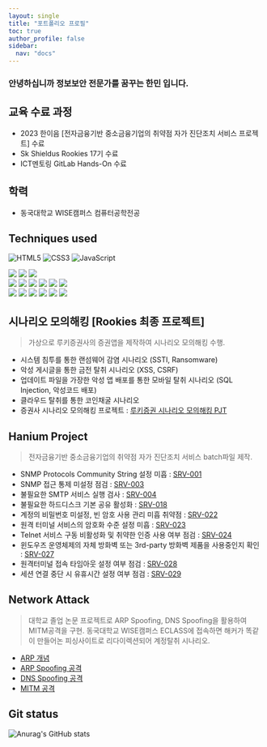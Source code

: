 ```yaml
---
layout: single
title: "포트폴리오 프로필"
toc: true
author_profile: false
sidebar:
  nav: "docs"
---
```


### 안녕하십니까 정보보안 전문가를 꿈꾸는 한민 입니다.

## 교육 수료 과정

- 2023 한이음 [전자금융기반 중소금융기업의 취약점 자가 진단조치 서비스 프로젝트] 수료
- Sk Shieldus Rookies 17기 수료
- ICT멘토링 GitLab Hands-On 수료

## 학력

- 동국대학교 WISE캠퍼스 컴퓨터공학전공

## Techniques used

![HTML5](https://img.shields.io/badge/-HTML5-F05032?style=for-the-badge&logo=html5&logoColor=ffffff)
![CSS3](https://img.shields.io/badge/-CSS3-007ACC?style=for-the-badge&logo=css3)
![JavaScript](https://img.shields.io/badge/-JavaScript-%23F7DF1C?style=for-the-badge&logo=javascript&logoColor=000000&labelColor=%23F7DF1C&color=%23FFCE5A)

<img src="https://img.shields.io/badge/Python-3776AB?style=for-the-badge&logo=Python&logoColor=white">
<img src="https://img.shields.io/badge/django-092E20?style=for-the-badge&logo=django&logoColor=white">
<img src="https://img.shields.io/badge/oracle-F80000?style=for-the-badge&logo=oracle&logoColor=white">

<br>

<img src="https://img.shields.io/badge/mysql-4479A1?style=for-the-badge&logo=mysql&logoColor=white">
<img src="https://img.shields.io/badge/linux-FCC624?style=for-the-badge&logo=linux&logoColor=black">
<img src="https://img.shields.io/badge/aws-232F3E?style=for-the-badge&logo=amazonaws&logoColor=white">
<img src="https://img.shields.io/badge/apache tomcat-F8DC75?style=for-the-badge&logo=apachetomcat&logoColor=white">
<img src="https://img.shields.io/badge/bootstrap-7952B3?style=for-the-badge&logo=bootstrap&logoColor=white">
<img src="https://img.shields.io/badge/github-181717?style=for-the-badge&logo=github&logoColor=white">

<br>

<img src="https://img.shields.io/badge/git-F05032?style=for-the-badge&logo=git&logoColor=white">
<img src="https://img.shields.io/badge/wireshark-1679A7?style=for-the-badge&logo=wireshark&logoColor=white">
<img src="https://img.shields.io/badge/kali_linux-557C94?style=for-the-badge&logo=kali-linux&logoColor=white">
<img src="https://img.shields.io/badge/c-A8B9CC?style=for-the-badge&logo=c&logoColor=white">
<img src="https://img.shields.io/badge/java-007396?style=for-the-badge&logo=java&logoColor=white">
<img src="https://img.shields.io/badge/c++-00599C?style=for-the-badge&logo=c%2B%2B&logoColor=white">


<br>

## 시나리오 모의해킹 [Rookies 최종 프로젝트]
> 가상으로 루키증권사의 증권앱을 제작하여 시나리오 모의해킹 수행.
- 시스템 침투를 통한 랜섬웨어 감염 시나리오 (SSTI, Ransomware) 
- 악성 게시글을 통한 금전 탈취 시나리오 (XSS, CSRF)
- 업데이트 파일을 가장한 악성 앱 배포를 통한 모바일 탈취 시나리오 (SQL Injection, 악성코드 배포)
- 클라우드 탈취를 통한 코인채굴 시나리오
- 증권사 시나리오 모의해킹 프로젝트 : <a href = "https://hanmin0512.github.io/security/Rookiestock/"> 루키증권 시나리오 모의해킹 PJT </a>

## Hanium Project
> 전자금융기반 중소금융기업의 취약점 자가 진단조치 서비스 batch파일 제작.
- SNMP Protocols Community String 설정 미흡 : <a href = "https://hanmin0512.github.io/security/SRV01/"> SRV-001 </a>
- SNMP 접근 통제 미설정 점검 : <a href = "https://hanmin0512.github.io/security/SRV03/"> SRV-003 </a>
- 불필요한 SMTP 서비스 실행 검사 : <a href = "https://hanmin0512.github.io/security/SRV04/"> SRV-004 </a>
- 불필요한 하드디스크 기본 공유 활성화 : <a href = "https://hanmin0512.github.io/security/SRV018//"> SRV-018 </a>
- 계정의 비밀번호 미설정, 빈 암호 사용 관리 미흡 취약점 : <a href = "https://hanmin0512.github.io/security/SRV022/"> SRV-022 </a>
- 원격 터미널 서비스의 암호화 수준 설정 미흡 : <a href = "https://hanmin0512.github.io/security/SRV023/"> SRV-023 </a>
- Telnet 서비스 구동 비활성화 및 취약한 인증 사용 여부 점검 : <a href = "https://hanmin0512.github.io/security/SRV024/"> SRV-024 </a>
- 윈도우즈 운영체제의 자체 방화벽 또는 3rd-party 방화벽 제품을 사용중인지 확인 : <a href = "https://hanmin0512.github.io/security/SRV027/"> SRV-027 </a>
- 원격터미널 접속 타임아웃 설정 여부 점검 : <a href = "https://hanmin0512.github.io/security/SRV028/"> SRV-028 </a>
- 세션 연결 중단 시 유휴시간 설정 여부 점검 : <a href = "https://hanmin0512.github.io/security/SRV-029/"> SRV-029 </a>


## Network Attack
> 대학교 졸업 논문 프로젝트로 ARP Spoofing, DNS Spoofing을 활용하여 MITM공격을 구현. 동국대학교 WISE캠퍼스 ECLASS에 접속하면 해커가 똑같이 만들어논 피싱사이트로 리다이렉션되어 계정탈취 시나리오.
- <a href= "https://github.com/hanmin0512/Concept_ARP"> ARP 개념 </a>
- <a href= "https://github.com/hanmin0512/ARP_spoofing"> ARP Spoofing 공격 </a>
- <a href= "https://github.com/hanmin0512/DNS_spoofing"> DNS Spoofing 공격 </a>
- <a href= "https://github.com/hanmin0512/MITM_DNS"> MITM 공격 </a>

## Git status

![Anurag's GitHub stats](https://github-readme-stats.vercel.app/api?username=hanmin0512&show_icons=true&theme=radical)
